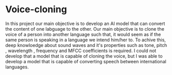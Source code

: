 # Voice-cloning

In this project our main objective is to develop an AI model that can convert the content of one labguage to the other. Our main objective is to clone the voice of a person into another language such that, it would seem as if the same person is speaking in a language we intend him/her to. To achive this, deep knowloedge about sound waves and it's properties such as tone, pitch , wavelength , frequency and MFCC coefficients is required. I could not develop that a model that is capable of cloning the voice, but I was able to develop a model that is capable of converting speech between international languages.
